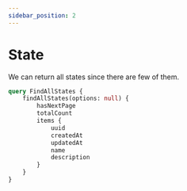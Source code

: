 ```yaml
---
sidebar_position: 2
---
```


# State

We can return all states since there are few of them.

``` graphql
query FindAllStates {
    findAllStates(options: null) {
        hasNextPage
        totalCount
        items {
            uuid
            createdAt
            updatedAt
            name
            description
        }
    }
}